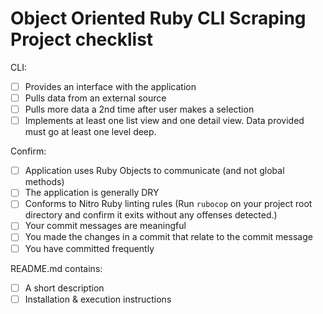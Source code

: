 # Object Oriented Ruby CLI Scraping Project checklist

CLI:
- [ ] Provides an interface with the application
- [ ] Pulls data from an external source
- [ ] Pulls more data a 2nd time after user makes a selection
- [ ] Implements at least one list view and one detail view. Data provided must go at least one level deep.

Confirm:
- [ ] Application uses Ruby Objects to communicate (and not global methods)
- [ ] The application is generally DRY
- [ ] Conforms to Nitro Ruby linting rules (Run `rubocop` on your project root directory and confirm it exits without any offenses detected.)
- [ ] Your commit messages are meaningful
- [ ] You made the changes in a commit that relate to the commit message
- [ ] You have committed frequently

README.md contains:
- [ ] A short description
- [ ] Installation & execution instructions
